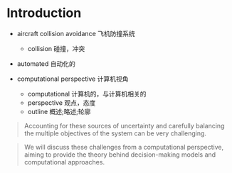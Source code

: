 <!--
 * @Author: BertKing
 * @version: 
 * @Date: 2021-02-23 13:46:22
 * @LastEditors: BertKing
 * @LastEditTime: 2021-02-23 16:30:13
 * @FilePath: /Readings/Algorithms for decision making/英文版阅读过程标注.md
 * @Description: 
-->

# Introduction

* aircraft collision avoidance 飞机防撞系统
    
    * collision 碰撞，冲突

* automated 自动化的

*  computational perspective 计算机视角
    * computational 计算机的，与计算机相关的
    * perspective 观点，态度
    * outline 概述;略述;轮廓

>Accounting for these sources of uncertainty and carefully
balancing the multiple objectives of the system can be very challenging. 

>We will
discuss these challenges from a computational perspective, aiming to provide
the theory behind decision-making models and computational approaches.
